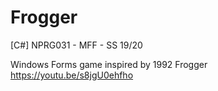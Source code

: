 # Frogger

[C#] NPRG031 - MFF - SS 19/20

Windows Forms game inspired by 1992 Frogger https://youtu.be/s8jgU0ehfho
